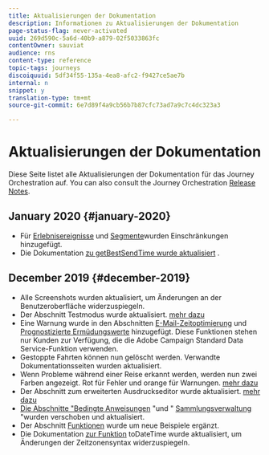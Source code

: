 ```yaml
---
title: Aktualisierungen der Dokumentation
description: Informationen zu Aktualisierungen der Dokumentation
page-status-flag: never-activated
uuid: 269d590c-5a6d-40b9-a879-02f5033863fc
contentOwner: sauviat
audience: rns
content-type: reference
topic-tags: journeys
discoiquuid: 5df34f55-135a-4ea8-afc2-f9427ce5ae7b
internal: n
snippet: y
translation-type: tm+mt
source-git-commit: 6e7d89f4a9cb56b7b87cfc73ad7a9c7c4dc323a3

---
```



# Aktualisierungen der Dokumentation

Diese Seite listet alle Aktualisierungen der Dokumentation für das Journey Orchestration auf.
You can also consult the Journey Orchestration [Release Notes](../release-notes/release-notes.md).

## January 2020 {#january-2020}

* Für [Erlebnisereignisse](../datasource/adobe-experience-platform-data-source.md) und [Segmente](../functions/functioninsegment.md)wurden Einschränkungen hinzugefügt.
* Die Dokumentation [zu getBestSendTime wurde aktualisiert](../functions/functiongetbestsendtime.md) .

## December 2019 {#december-2019}

* Alle Screenshots wurden aktualisiert, um Änderungen an der Benutzeroberfläche widerzuspiegeln.
* Der Abschnitt Testmodus wurde aktualisiert. [mehr dazu](../building-journeys/testing-the-journey.md)
* Eine Warnung wurde in den Abschnitten [E-Mail-Zeitoptimierung](../building-journeys/wait-activity.md) und [Prognostizierte Ermüdungswerte](../usecase/leveraging-fatigue-scores.md) hinzugefügt. Diese Funktionen stehen nur Kunden zur Verfügung, die die Adobe Campaign Standard Data Service-Funktion verwenden.
* Gestoppte Fahrten können nun gelöscht werden. Verwandte Dokumentationsseiten wurden aktualisiert.
* Wenn Probleme während einer Reise erkannt werden, werden nun zwei Farben angezeigt. Rot für Fehler und orange für Warnungen. [mehr dazu](../about/troubleshooting.md)
* Der Abschnitt zum erweiterten Ausdruckseditor wurde aktualisiert. [mehr dazu](../expression/expressionadvanced.md)
* [Die Abschnitte &quot;Bedingte Anweisungen](../expression/conditional-instruction.md) &quot;und &quot; [Sammlungsverwaltung](../expression/collection-management-functions.md) &quot;wurden verschoben und aktualisiert.
* Der Abschnitt [Funktionen](../expression/functions.md) wurde um neue Beispiele ergänzt.
* Die Dokumentation [zur Funktion](../functions/functiontodatetime.md) toDateTime wurde aktualisiert, um Änderungen der Zeitzonensyntax widerzuspiegeln.
